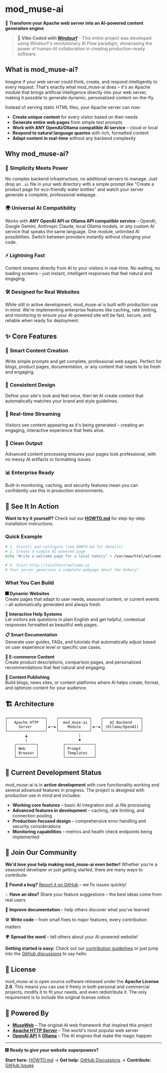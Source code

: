 # mod_muse-ai

🚀 **Transform your Apache web server into an AI-powered content generation engine**

> 🌊 **Vibe Coded with [Windsurf](https://windsurf.com/)** - This entire project was developed using Windsurf's revolutionary AI Flow paradigm, showcasing the power of human-AI collaboration in creating production-ready software.

## What is mod_muse-ai?

Imagine if your web server could think, create, and respond intelligently to every request. That's exactly what mod_muse-ai does – it's an Apache module that brings artificial intelligence directly into your web server, making it possible to generate dynamic, personalized content on-the-fly.

Instead of serving static HTML files, your Apache server can now:
- **Create unique content** for every visitor based on their needs
- **Generate entire web pages** from simple text prompts
- **Work with ANY OpenAI/Ollama compatible AI service** – cloud or local
- **Respond to natural language queries** with rich, formatted content
- **Adapt content in real-time** without any backend complexity

## Why mod_muse-ai?

### 🎯 **Simplicity Meets Power**
No complex backend infrastructure, no additional servers to manage. Just drop an `.ai` file in your web directory with a simple prompt like "Create a product page for eco-friendly water bottles" and watch your server generate a complete, professional webpage.

### 🌍 **Universal AI Compatibility**
Works with **ANY OpenAI API or Ollama API compatible service** – OpenAI, Google Gemini, Anthropic Claude, local Ollama models, or any custom AI service that speaks the same language. One module, unlimited AI possibilities. Switch between providers instantly without changing your code.

### ⚡ **Lightning Fast**
Content streams directly from AI to your visitors in real-time. No waiting, no loading screens – just instant, intelligent responses that feel natural and engaging.

### 🛠️ **Designed for Real Websites**
While still in active development, mod_muse-ai is built with production use in mind. We're implementing enterprise features like caching, rate limiting, and monitoring to ensure your AI-powered site will be fast, secure, and reliable when ready for deployment.

## ✨ Core Features

### 📝 **Smart Content Creation**
Write simple prompts and get complete, professional web pages. Perfect for blogs, product pages, documentation, or any content that needs to be fresh and engaging.

### 🎨 **Consistent Design**
Define your site's look and feel once, then let AI create content that automatically matches your brand and style guidelines.

### 🔄 **Real-time Streaming**
Visitors see content appearing as it's being generated – creating an engaging, interactive experience that feels alive.

### 🧹 **Clean Output**
Advanced content processing ensures your pages look professional, with no messy AI artifacts or formatting issues.

### 📊 **Enterprise Ready**
Built-in monitoring, caching, and security features mean you can confidently use this in production environments.

## 🚀 See It In Action

**Want to try it yourself?** Check out our **[HOWTO.md](HOWTO.md)** for step-by-step installation instructions.

### Quick Example
```bash
# 1. Install and configure (see HOWTO.md for details)
# 2. Create a simple AI-powered page
echo "Write a welcome page for a local bakery" > /var/www/html/welcome.ai

# 3. Visit http://localhost/welcome.ai
# Your server generates a complete webpage about the bakery!
```

### What You Can Build

**🎆 Dynamic Websites**  
Create pages that adapt to user needs, seasonal content, or current events – all automatically generated and always fresh.

**💬 Interactive Help Systems**  
Let visitors ask questions in plain English and get helpful, contextual responses formatted as beautiful web pages.

**📋 Smart Documentation**  
Generate user guides, FAQs, and tutorials that automatically adjust based on user experience level or specific use cases.

**🛒 E-commerce Content**  
Create product descriptions, comparison pages, and personalized recommendations that feel natural and engaging.

**📰 Content Publishing**  
Build blogs, news sites, or content platforms where AI helps create, format, and optimize content for your audience.

## 🏗️ Architecture

```
┌─────────────────┐    ┌──────────────┐    ┌─────────────────┐
│   Apache HTTP   │    │  mod_muse-ai │    │   AI Backend    │
│     Server      │◄──►│    Module    │◄──►│ (Ollama/OpenAI) │
└─────────────────┘    └──────────────┘    └─────────────────┘
         ▲                       │
         │                       ▼
    ┌─────────┐           ┌─────────────┐
    │ Web     │           │ Prompt      │
    │ Browser │           │ Templates   │
    └─────────┘           └─────────────┘
```

## 🌟 Current Development Status

mod_muse-ai is in **active development** with core functionality working and several advanced features in progress. The project is designed with production use in mind and includes:

- **Working core features** – basic AI integration and .ai file processing
- **Advanced features in development** – caching, rate limiting, and connection pooling
- **Production-focused design** – comprehensive error handling and security considerations
- **Monitoring capabilities** – metrics and health check endpoints being implemented

## 🤝 Join Our Community

**We'd love your help making mod_muse-ai even better!** Whether you're a seasoned developer or just getting started, there are many ways to contribute:

🐛 **Found a bug?** [Report it on GitHub](https://github.com/kekePower/mod_muse-ai/issues) – we fix issues quickly!

💡 **Have an idea?** Share your feature suggestions – the best ideas come from real users

📝 **Improve documentation** – help others discover what you've learned

🛠️ **Write code** – from small fixes to major features, every contribution matters

🌍 **Spread the word** – tell others about your AI-powered website!

**Getting started is easy:** Check out our [contribution guidelines](CONTRIBUTING.md) or just jump into the [GitHub discussions](https://github.com/kekePower/mod_muse-ai/discussions) to say hello.

## 📄 License

mod_muse-ai is open source software released under the **Apache License 2.0**. This means you can use it freely in both personal and commercial projects, modify it to fit your needs, and even redistribute it. The only requirement is to include the original license notice.

## 🔗 Powered By

- **[MuseWeb](https://github.com/kekePower/museweb)** – The original AI web framework that inspired this project
- **[Apache HTTP Server](https://httpd.apache.org/)** – The world's most popular web server
- **[OpenAI API](https://openai.com/api/)** & **[Ollama](https://ollama.ai/)** – The AI engines that make the magic happen

---

🎆 **Ready to give your website superpowers?** 

**Start here:** [HOWTO.md](HOWTO.md) → **Get help:** [GitHub Discussions](https://github.com/kekePower/mod_muse-ai/discussions) → **Contribute:** [GitHub Issues](https://github.com/kekePower/mod_muse-ai/issues)
